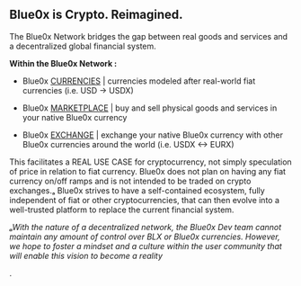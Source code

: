 ## **Blue0x is Crypto. Reimagined.** ##

The Blue0x Network bridges the gap between real goods and services and a decentralized global financial system.  


**Within the Blue0x Network :**

* Blue0x [CURRENCIES](currencies.md) | currencies modeled after real-world fiat currencies (i.e. USD -> USDX)

* Blue0x [MARKETPLACE](marketplace.md) | buy and sell physical goods and services in your native Blue0x currency

* Blue0x [EXCHANGE](exchange.md) | exchange your native Blue0x currency with other Blue0x currencies around the world (i.e. USDX <-> EURX)

This facilitates a REAL USE CASE for cryptocurrency, not simply speculation of price in relation to fiat currency.  Blue0x does not plan on having any fiat currency on/off ramps and is not intended to be traded on crypto exchanges.ₐ   Blue0x strives to have a self-contained ecosystem, fully independent of fiat or other cryptocurrencies, that can then evolve into a well-trusted platform to replace the current financial system.

*ₐWith the nature of a decentralized network, the Blue0x Dev team cannot maintain any amount of control over BLX or Blue0x currencies.  However, we hope to foster a mindset and a culture within the user community that will enable this vision to become a reality* 








.

